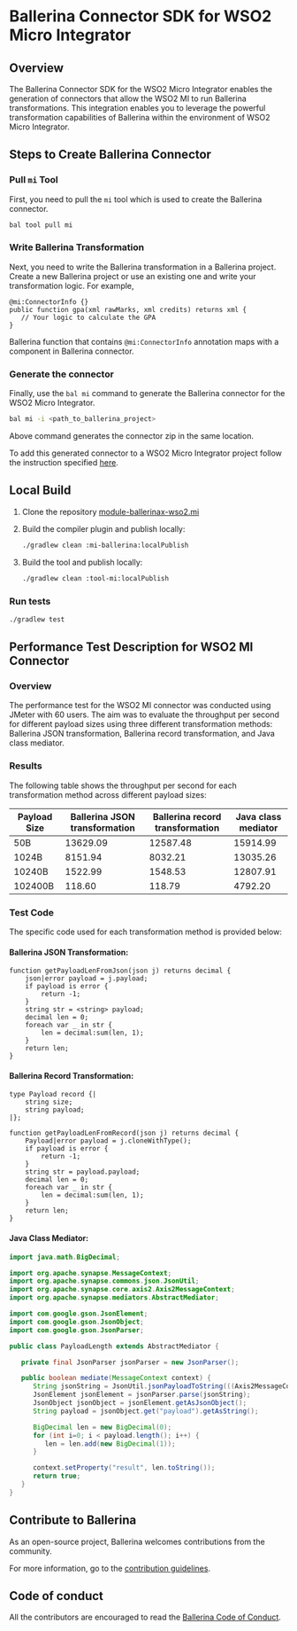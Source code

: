 # Ballerina Connector SDK for WSO2 Micro Integrator

## Overview

The Ballerina Connector SDK for the WSO2 Micro Integrator enables the generation of connectors that allow the WSO2 MI to run Ballerina transformations.
This integration enables you to leverage the powerful transformation capabilities of Ballerina within
the environment of WSO2 Micro Integrator.

## Steps to Create Ballerina Connector

### Pull `mi` Tool

First, you need to pull the `mi` tool which is used to create the Ballerina connector.

```bash
bal tool pull mi
```

### Write Ballerina Transformation

Next, you need to write the Ballerina transformation in a Ballerina project.
Create a new Ballerina project or use an existing one and write your transformation logic.
For example,

```
@mi:ConnectorInfo {}
public function gpa(xml rawMarks, xml credits) returns xml {
   // Your logic to calculate the GPA
}
```

Ballerina function that contains `@mi:ConnectorInfo` annotation maps with a component in Ballerina connector.

### Generate the connector

Finally, use the `bal mi` command to generate the Ballerina connector for the WSO2 Micro Integrator.

```bash
bal mi -i <path_to_ballerina_project>
```

Above command generates the connector zip in the same location.

To add this generated connector to a WSO2 Micro Integrator project follow the instruction specified [here](https://mi.docs.wso2.com/en/latest/develop/creating-artifacts/adding-connectors/).

## Local Build

1. Clone the repository [module-ballerinax-wso2.mi](https://github.com/ballerina-platform/module-ballerinax-wso2.mi.git)

2. Build the compiler plugin and publish locally:

   ```bash
   ./gradlew clean :mi-ballerina:localPublish
   ```

3. Build the tool and publish locally:

   ```bash
   ./gradlew clean :tool-mi:localPublish 
   ```

### Run tests

   ```bash
   ./gradlew test
   ```

## Performance Test Description for WSO2 MI Connector

### Overview

The performance test for the WSO2 MI connector was conducted using JMeter with 60 users. 
The aim was to evaluate the throughput per second for different payload sizes using 
three different transformation methods: Ballerina JSON transformation, Ballerina record transformation, 
and Java class mediator.

### Results

The following table shows the throughput per second for each transformation method across different payload sizes:

| Payload Size | Ballerina JSON transformation | Ballerina record transformation | Java class mediator |
|--------------|-------------------------------|---------------------------------|---------------------|
| 50B          | 13629.09                      | 12587.48                        | 15914.99            |
| 1024B        | 8151.94                       | 8032.21                         | 13035.26            |
| 10240B       | 1522.99                       | 1548.53                         | 12807.91            |
| 102400B      | 118.60                        | 118.79                          | 4792.20             |

### Test Code
The specific code used for each transformation method is provided below:

#### Ballerina JSON Transformation:

```ballerina
function getPayloadLenFromJson(json j) returns decimal {
    json|error payload = j.payload;
    if payload is error {
        return -1;
    }
    string str = <string> payload;
    decimal len = 0;
    foreach var _ in str {
        len = decimal:sum(len, 1);
    }
    return len;
}
```

#### Ballerina Record Transformation:

```ballerina
type Payload record {|
    string size;
    string payload;
|};

function getPayloadLenFromRecord(json j) returns decimal {
    Payload|error payload = j.cloneWithType();
    if payload is error {
        return -1;
    }
    string str = payload.payload;
    decimal len = 0;
    foreach var _ in str {
        len = decimal:sum(len, 1);
    }
    return len;
}
```

#### Java Class Mediator:

```Java
import java.math.BigDecimal;

import org.apache.synapse.MessageContext;
import org.apache.synapse.commons.json.JsonUtil;
import org.apache.synapse.core.axis2.Axis2MessageContext;
import org.apache.synapse.mediators.AbstractMediator;

import com.google.gson.JsonElement;
import com.google.gson.JsonObject;
import com.google.gson.JsonParser;

public class PayloadLength extends AbstractMediator {

   private final JsonParser jsonParser = new JsonParser();

   public boolean mediate(MessageContext context) {
      String jsonString = JsonUtil.jsonPayloadToString(((Axis2MessageContext) context).getAxis2MessageContext());
      JsonElement jsonElement = jsonParser.parse(jsonString);
      JsonObject jsonObject = jsonElement.getAsJsonObject();
      String payload = jsonObject.get("payload").getAsString();

      BigDecimal len = new BigDecimal(0);
      for (int i=0; i < payload.length(); i++) {
         len = len.add(new BigDecimal(1));
      }

      context.setProperty("result", len.toString());
      return true;
   }
}
```

## Contribute to Ballerina

As an open-source project, Ballerina welcomes contributions from the community.

For more information, go to the [contribution guidelines](https://github.com/ballerina-platform/ballerina-lang/blob/master/CONTRIBUTING.md).

## Code of conduct

All the contributors are encouraged to read the [Ballerina Code of Conduct](https://ballerina.io/code-of-conduct).
